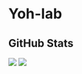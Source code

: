 # Yoh-lab

<!--
**Yoh-lab/Yoh-lab** is a ✨ _special_ ✨ repository because its `README.md` (this file) appears on your GitHub profile.

Here are some ideas to get you started:

- 🔭 I’m currently working on ...
- 🌱 I’m currently learning ...
- 👯 I’m looking to collaborate on ...
- 🤔 I’m looking for help with ...
- 💬 Ask me about ...
- 📫 How to reach me: ...
- 😄 Pronouns: ...
- ⚡ Fun fact: ...
-->


## GitHub Stats
![](https://github-readme-stats.vercel.app/api?username=yoh-lab&count_private=false&show_icons=true&theme=dracula)
![](https://github-readme-stats.vercel.app/api/top-langs/?username=yoh-lab&layout=compact&theme=dracula)
